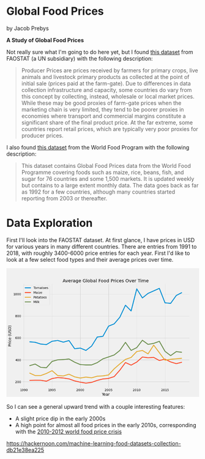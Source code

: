 # Global Food Prices

by Jacob Prebys

**A Study of Global Food Prices**

Not really sure what I'm going to do here yet, but I found [this dataset](http://www.fao.org/faostat/en/#data/PP/metadata) from FAOSTAT (a UN subsidiary) with the following description:

> Producer Prices are prices received by farmers for primary crops, live animals and livestock primary products as collected at the point of initial sale (prices paid at the farm-gate). Due to differences in data collection infrastructure and capacity, some countries do vary from this concept by collecting, instead, wholesale or local market prices. While these may be good proxies of farm-gate prices when the marketing chain is very limited, they tend to be poorer proxies in economies where transport and commercial margins constitute a significant share of the final product price. At the far extreme, some countries report retail prices, which are typically very poor proxies for producer prices.





I also found [this dataset](https://data.humdata.org/dataset/wfp-food-prices) from the World Food Program with the following description:

> This dataset contains Global Food Prices data from the World Food Programme covering foods such as maize, rice, beans, fish, and sugar for 76 countries and some 1,500 markets. It is updated weekly but contains to a large extent monthly data. The data goes back as far as 1992 for a few countries, although many countries started reporting from 2003 or thereafter.


# Data Exploration

First I'll look into the FAOSTAT dataset. At first glance, I have prices in USD for various years in many different countries. There are entries from 1991 to 2018, with roughly 3400-6000 price entries for each year. First I'd like to look at a few select food types and their average prices over time.

![](src/figures/prices_over_time.png)

So I can see a general upward trend with a couple interesting features:

- A slight price dip in the early 2000s
- A high point for almost all food prices in the early 2010s, corresponding with the [2010-2012 world food price crisis](https://en.wikipedia.org/wiki/2010%E2%80%932012_world_food_price_crisis)


https://hackernoon.com/machine-learning-food-datasets-collection-db21e38ea225
